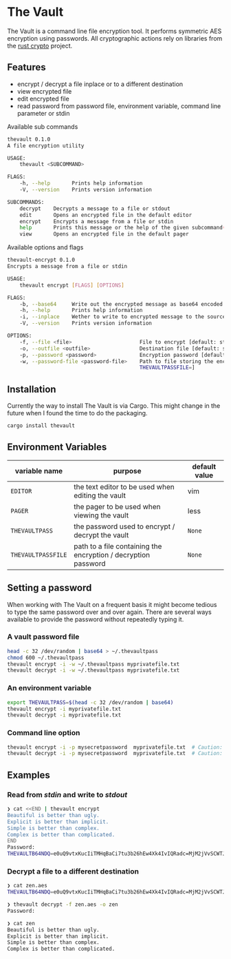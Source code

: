 # The Vault

The Vault is a command line file encryption tool. It performs symmetric AES
encryption using passwords. All cryptographic actions rely on libraries from the
[rust crypto](https://github.com/RustCrypto/block-ciphers) project.

## Features

- encrypt / decrypt a file inplace or to a different destination
- view encrypted file
- edit encrypted file
- read password from password file, environment variable, command line parameter
  or stdin

Available sub commands

```sh
thevault 0.1.0
A file encryption utility

USAGE:
    thevault <SUBCOMMAND>

FLAGS:
    -h, --help       Prints help information
    -V, --version    Prints version information

SUBCOMMANDS:
    decrypt    Decrypts a message to a file or stdout
    edit       Opens an encrypted file in the default editor
    encrypt    Encrypts a message from a file or stdin
    help       Prints this message or the help of the given subcommand(s)
    view       Opens an encrypted file in the default pager

```

Available options and flags

```sh
thevault-encrypt 0.1.0
Encrypts a message from a file or stdin

USAGE:
    thevault encrypt [FLAGS] [OPTIONS]

FLAGS:
    -b, --base64     Write out the encrypted message as base64 encoded string
    -h, --help       Prints help information
    -i, --inplace    Wether to write to encrypted message to the source file
    -V, --version    Prints version information

OPTIONS:
    -f, --file <file>                      File to encrypt [default: stdin]
    -o, --outfile <outfile>                Destination file [default: stdout]
    -p, --password <password>              Encryption password [default: stdin] [env: THEVAULTPASS]
    -w, --password-file <password-file>    Path to file storing the encryption password [env:
                                           THEVAULTPASSFILE=]

```

## Installation

Currently the way to install The Vault is via Cargo. This might change in the
future when I found the time to do the packaging.

```sh
cargo install thevault
```

## Environment Variables

| variable name      | purpose                                                        | default value |
| ------------------ | -------------------------------------------------------------- | ------------- |
| `EDITOR`           | the text editor to be used when editing the vault              | vim           |
| `PAGER`            | the pager to be used when viewing the vault                    | less          |
| `THEVAULTPASS`     | the password used to encrypt / decrypt the vault               | `None`        |
| `THEVAULTPASSFILE` | path to a file containing the encryption / decryption password | `None`        |

## Setting a password

When working with The Vault on a frequent basis it might become tedious to type
the same password over and over again. There are several ways available to provide
the password without repeatedly typing it.

### A vault password file

```sh
head -c 32 /dev/random | base64 > ~/.thevaultpass
chmod 600 ~/.thevaultpass
thevault encrypt -i -w ~/.thevaultpass myprivatefile.txt
thevault decrypt -i -w ~/.thevaultpass myprivatefile.txt
```

### An environment variable

```sh
export THEVAULTPASS=$(head -c 32 /dev/random | base64)
thevault encrypt -i myprivatefile.txt
thevault decrypt -i myprivatefile.txt
```

### Command line option

```sh
thevault encrypt -i -p mysecretpassword  myprivatefile.txt  # Caution: the password ends up in the shell history
thevault decrypt -i -p mysecretpassword  myprivatefile.txt  # Caution: the password ends up in the shell history
```

## Examples

### Read from _stdin_ and write to _stdout_

```sh
❯ cat <<END | thevault encrypt
Beautiful is better than ugly.
Explicit is better than implicit.
Simple is better than complex.
Complex is better than complicated.
END
Password:
THEVAULTB64NDQ=e0uQ9vtxKucIiTMHqBaCi7tu3b26hEw4Xk4IvIQRadc=MjM2jVvSCWTJqCnlc3vetr5vYYo802VqEmmla40BJVlHeKjiA5wQFAYUB6LiWoej8Hh0RGnC/C6SyKfBpOTkx4VW6kY9uKwdipuTZkAUVaNB0NH2fcM0Ps5iXjQh+tcg18CDgLXLDnWH4DQm0rl10yGt3W9DLWUcpAgyW6aQPqnuWeKDbZo9zdr7zXD5AomFv2zPZcMDEN8vhU1AWqzHJXnEjudZOq+nCn5735Jn4ZC+hMY=
```

### Decrypt a file to a different destination

```sh
❯ cat zen.aes
THEVAULTB64NDQ=e0uQ9vtxKucIiTMHqBaCi7tu3b26hEw4Xk4IvIQRadc=MjM2jVvSCWTJqCnlc3vetr5vYYo802VqEmmla40BJVlHeKjiA5wQFAYUB6LiWoej8Hh0RGnC/C6SyKfBpOTkx4VW6kY9uKwdipuTZkAUVaNB0NH2fcM0Ps5iXjQh+tcg18CDgLXLDnWH4DQm0rl10yGt3W9DLWUcpAgyW6aQPqnuWeKDbZo9zdr7zXD5AomFv2zPZcMDEN8vhU1AWqzHJXnEjudZOq+nCn5735Jn4ZC+hMY=

❯ thevault decrypt -f zen.aes -o zen
Password:

❯ cat zen
Beautiful is better than ugly.
Explicit is better than implicit.
Simple is better than complex.
Complex is better than complicated.
```
